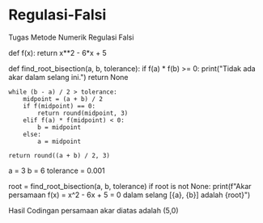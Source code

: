 # Regulasi-Falsi
Tugas Metode Numerik Regulasi Falsi

def f(x):
    return x**2 - 6*x + 5

def find_root_bisection(a, b, tolerance):
    if f(a) * f(b) >= 0:
        print("Tidak ada akar dalam selang ini.")
        return None
    
    while (b - a) / 2 > tolerance:
        midpoint = (a + b) / 2
        if f(midpoint) == 0:
            return round(midpoint, 3)
        elif f(a) * f(midpoint) < 0:
            b = midpoint
        else:
            a = midpoint
    
    return round((a + b) / 2, 3)

a = 3
b = 6
tolerance = 0.001

root = find_root_bisection(a, b, tolerance)
if root is not None:
    print(f"Akar persamaan f(x) = x^2 - 6x + 5 = 0 dalam selang [{a}, {b}] adalah {root}")

Hasil Codingan persamaan akar diatas adalah (5,0)
